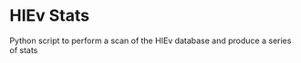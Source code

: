 HIEv Stats
============

Python script to perform a scan of the HIEv database and produce a series of stats

